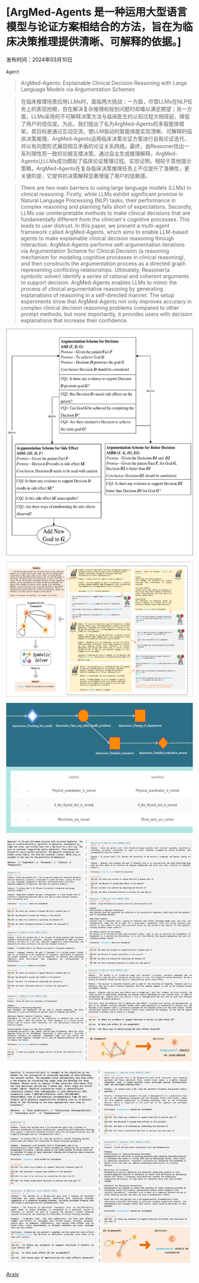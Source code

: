 # [ArgMed-Agents 是一种运用大型语言模型与论证方案相结合的方法，旨在为临床决策推理提供清晰、可解释的依据。]

发布时间：2024年03月10日

`Agent`

> ArgMed-Agents: Explainable Clinical Decision Reasoning with Large Language Models via Argumentation Schemes

> 在临床推理场景应用LLMs时，面临两大挑战：一方面，尽管LLMs在NLP任务上的表现抢眼，但在解决复杂推理和规划问题时却难以满足期望；另一方面，LLMs采用的不可解释决策方法与临床医生的认知过程大相径庭，降低了用户的信任度。为此，我们提出了名为ArgMed-Agents的多智能体框架，其目标是通过互动交流，使LLM驱动的智能体能实现清晰、可解释的临床决策推理。ArgMed-Agents运用临床决策论证方案进行自我论证迭代，并以有向图形式展现相互矛盾的论证关系网络。最终，由Reasoner找出一系列理性而一致的论据支撑决策。通过自主生成推理解释，ArgMed-Agents让LLMs成功模拟了临床论证推理过程。实验证明，相较于其他提示策略，ArgMed-Agents在复杂临床决策推理任务上不仅提升了准确性，更关键的是，它提供的决策解释显著增强了用户的信赖感。

> There are two main barriers to using large language models (LLMs) in clinical reasoning. Firstly, while LLMs exhibit significant promise in Natural Language Processing (NLP) tasks, their performance in complex reasoning and planning falls short of expectations. Secondly, LLMs use uninterpretable methods to make clinical decisions that are fundamentally different from the clinician's cognitive processes. This leads to user distrust. In this paper, we present a multi-agent framework called ArgMed-Agents, which aims to enable LLM-based agents to make explainable clinical decision reasoning through interaction. ArgMed-Agents performs self-argumentation iterations via Argumentation Scheme for Clinical Decision (a reasoning mechanism for modeling cognitive processes in clinical reasoning), and then constructs the argumentation process as a directed graph representing conflicting relationships. Ultimately, Reasoner(a symbolic solver) identify a series of rational and coherent arguments to support decision. ArgMed-Agents enables LLMs to mimic the process of clinical argumentative reasoning by generating explanations of reasoning in a self-directed manner. The setup experiments show that ArgMed-Agents not only improves accuracy in complex clinical decision reasoning problems compared to other prompt methods, but more importantly, it provides users with decision explanations that increase their confidence.

![ArgMed-Agents 是一种运用大型语言模型与论证方案相结合的方法，旨在为临床决策推理提供清晰、可解释的依据。](../../../paper_images/2403.06294/x1.png)

![ArgMed-Agents 是一种运用大型语言模型与论证方案相结合的方法，旨在为临床决策推理提供清晰、可解释的依据。](../../../paper_images/2403.06294/x2.png)

![ArgMed-Agents 是一种运用大型语言模型与论证方案相结合的方法，旨在为临床决策推理提供清晰、可解释的依据。](../../../paper_images/2403.06294/x3.png)

![ArgMed-Agents 是一种运用大型语言模型与论证方案相结合的方法，旨在为临床决策推理提供清晰、可解释的依据。](../../../paper_images/2403.06294/x4.png)

![ArgMed-Agents 是一种运用大型语言模型与论证方案相结合的方法，旨在为临床决策推理提供清晰、可解释的依据。](../../../paper_images/2403.06294/x5.png)

[Arxiv](https://arxiv.org/abs/2403.06294)